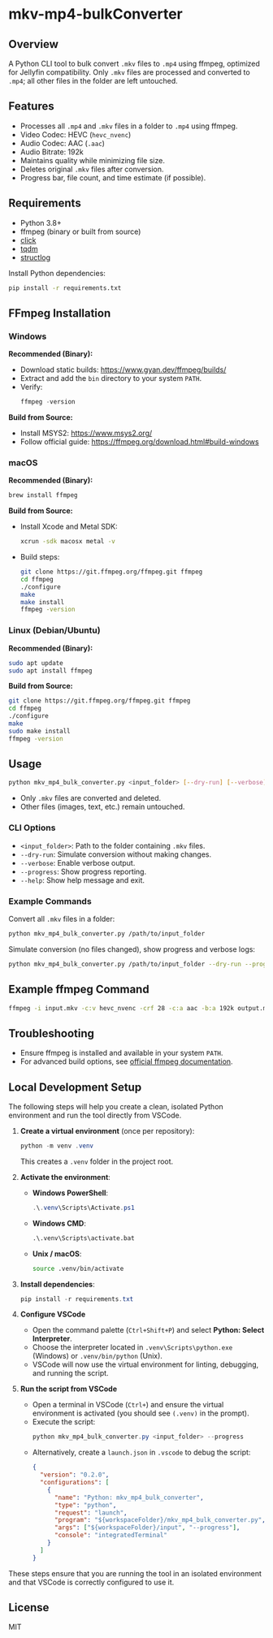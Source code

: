 # mkv-mp4-bulkConverter

## Overview

A Python CLI tool to bulk convert `.mkv` files to `.mp4` using ffmpeg, optimized for Jellyfin compatibility. Only `.mkv` files are processed and converted to `.mp4`; all other files in the folder are left untouched.

## Features

- Processes all `.mp4` and `.mkv` files in a folder to `.mp4` using ffmpeg.
- Video Codec: HEVC (`hevc_nvenc`)
- Audio Codec: AAC (`.aac`)
- Audio Bitrate: 192k
- Maintains quality while minimizing file size.
- Deletes original `.mkv` files after conversion.
- Progress bar, file count, and time estimate (if possible).

## Requirements

- Python 3.8+
- ffmpeg (binary or built from source)
- [click](https://pypi.org/project/click/)
- [tqdm](https://pypi.org/project/tqdm/)
- [structlog](https://pypi.org/project/structlog/)

Install Python dependencies:
```bash
pip install -r requirements.txt
```

## FFmpeg Installation

### Windows

**Recommended (Binary):**
- Download static builds: https://www.gyan.dev/ffmpeg/builds/
- Extract and add the `bin` directory to your system `PATH`.
- Verify:
  ```powershell
  ffmpeg -version
  ```

**Build from Source:**
- Install MSYS2: https://www.msys2.org/
- Follow official guide: https://ffmpeg.org/download.html#build-windows

### macOS

**Recommended (Binary):**
```bash
brew install ffmpeg
```

**Build from Source:**
- Install Xcode and Metal SDK:
  ```bash
  xcrun -sdk macosx metal -v
  ```
- Build steps:
  ```bash
  git clone https://git.ffmpeg.org/ffmpeg.git ffmpeg
  cd ffmpeg
  ./configure
  make
  make install
  ffmpeg -version
  ```

### Linux (Debian/Ubuntu)

**Recommended (Binary):**
```bash
sudo apt update
sudo apt install ffmpeg
```

**Build from Source:**
```bash
git clone https://git.ffmpeg.org/ffmpeg.git ffmpeg
cd ffmpeg
./configure
make
sudo make install
ffmpeg -version
```

## Usage

```bash
python mkv_mp4_bulk_converter.py <input_folder> [--dry-run] [--verbose] [--progress]
```

- Only `.mkv` files are converted and deleted.
- Other files (images, text, etc.) remain untouched.

### CLI Options

- `<input_folder>`: Path to the folder containing `.mkv` files.
- `--dry-run`: Simulate conversion without making changes.
- `--verbose`: Enable verbose output.
- `--progress`: Show progress reporting.
- `--help`: Show help message and exit.

### Example Commands

Convert all `.mkv` files in a folder:
```bash
python mkv_mp4_bulk_converter.py /path/to/input_folder
```

Simulate conversion (no files changed), show progress and verbose logs:
```bash
python mkv_mp4_bulk_converter.py /path/to/input_folder --dry-run --progress --verbose
```

## Example ffmpeg Command

```bash
ffmpeg -i input.mkv -c:v hevc_nvenc -crf 28 -c:a aac -b:a 192k output.mp4
```

## Troubleshooting

- Ensure ffmpeg is installed and available in your system `PATH`.
- For advanced build options, see [official ffmpeg documentation](https://ffmpeg.org/documentation.html).

## Local Development Setup

The following steps will help you create a clean, isolated Python environment and run the tool directly from VSCode.

1. **Create a virtual environment** (once per repository):
   ```powershell
   python -m venv .venv
   ```
   This creates a `.venv` folder in the project root.

2. **Activate the environment**:
   - **Windows PowerShell**:
     ```powershell
     .\.venv\Scripts\Activate.ps1
     ```
   - **Windows CMD**:
     ```cmd
     .\.venv\Scripts\activate.bat
     ```
   - **Unix / macOS**:
     ```bash
     source .venv/bin/activate
     ```

3. **Install dependencies**:
   ```powershell
   pip install -r requirements.txt
   ```

4. **Configure VSCode**
   - Open the command palette (`Ctrl+Shift+P`) and select **Python: Select Interpreter**.
   - Choose the interpreter located in `.venv\Scripts\python.exe` (Windows) or `.venv/bin/python` (Unix).
   - VSCode will now use the virtual environment for linting, debugging, and running the script.

5. **Run the script from VSCode**
    - Open a terminal in VSCode (``Ctrl+``) and ensure the virtual environment is activated (you should see `(.venv)` in the prompt).
    - Execute the script:
      ```powershell
      python mkv_mp4_bulk_converter.py <input_folder> --progress
      ```
    - Alternatively, create a `launch.json` in `.vscode` to debug the script:
      ```json
      {
        "version": "0.2.0",
        "configurations": [
          {
            "name": "Python: mkv_mp4_bulk_converter",
            "type": "python",
            "request": "launch",
            "program": "${workspaceFolder}/mkv_mp4_bulk_converter.py",
            "args": ["${workspaceFolder}/input", "--progress"],
            "console": "integratedTerminal"
          }
        ]
      }
      ```

These steps ensure that you are running the tool in an isolated environment and that VSCode is correctly configured to use it.

## License

MIT